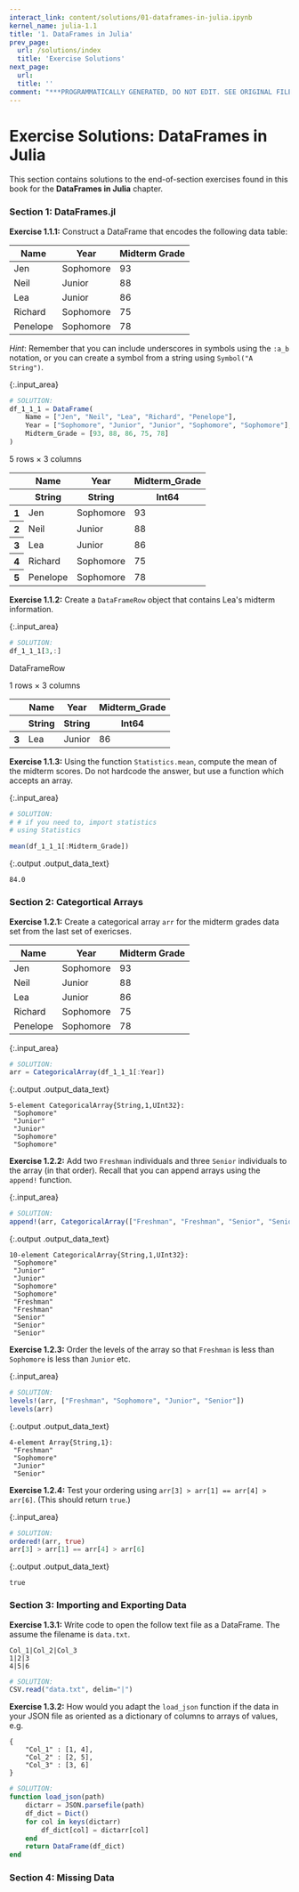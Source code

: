 ```yaml
---
interact_link: content/solutions/01-dataframes-in-julia.ipynb
kernel_name: julia-1.1
title: '1. DataFrames in Julia'
prev_page:
  url: /solutions/index
  title: 'Exercise Solutions'
next_page:
  url: 
  title: ''
comment: "***PROGRAMMATICALLY GENERATED, DO NOT EDIT. SEE ORIGINAL FILES IN /content***"
---
```


# Exercise Solutions: DataFrames in Julia

This section contains solutions to the end-of-section exercises found in this book for the **DataFrames in Julia** chapter.

<div id="s01"></div>

### Section 1: DataFrames.jl

**Exercise 1.1.1:** Construct a DataFrame that encodes the following data table:

| Name | Year | Midterm Grade |
|-----|-----|-----|
| Jen | Sophomore | 93 |
| Neil | Junior | 88 |
| Lea | Junior | 86 |
| Richard | Sophomore | 75 |
| Penelope | Sophomore | 78 |

_Hint_: Remember that you can include underscores in symbols using the `:a_b` notation, or you can create a symbol from a string using `Symbol("A String")`.



{:.input_area}
```julia
# SOLUTION:
df_1_1_1 = DataFrame(
    Name = ["Jen", "Neil", "Lea", "Richard", "Penelope"],
    Year = ["Sophomore", "Junior", "Junior", "Sophomore", "Sophomore"],
    Midterm_Grade = [93, 88, 86, 75, 78]
)
```





<div markdown="0" class="output output_html">
<table class="data-frame"><thead><tr><th></th><th>Name</th><th>Year</th><th>Midterm_Grade</th></tr><tr><th></th><th>String</th><th>String</th><th>Int64</th></tr></thead><tbody><p>5 rows × 3 columns</p><tr><th>1</th><td>Jen</td><td>Sophomore</td><td>93</td></tr><tr><th>2</th><td>Neil</td><td>Junior</td><td>88</td></tr><tr><th>3</th><td>Lea</td><td>Junior</td><td>86</td></tr><tr><th>4</th><td>Richard</td><td>Sophomore</td><td>75</td></tr><tr><th>5</th><td>Penelope</td><td>Sophomore</td><td>78</td></tr></tbody></table>
</div>



**Exercise 1.1.2:** Create a `DataFrameRow` object that contains Lea's midterm information.



{:.input_area}
```julia
# SOLUTION:
df_1_1_1[3,:]
```





<div markdown="0" class="output output_html">
<p>DataFrameRow</p><table class="data-frame"><thead><tr><th></th><th>Name</th><th>Year</th><th>Midterm_Grade</th></tr><tr><th></th><th>String</th><th>String</th><th>Int64</th></tr></thead><tbody><p>1 rows × 3 columns</p><tr><th>3</th><td>Lea</td><td>Junior</td><td>86</td></tr></tbody></table>
</div>



**Exercise 1.1.3:** Using the function `Statistics.mean`, compute the mean of the midterm scores. Do not hardcode the answer, but use a function which accepts an array.



{:.input_area}
```julia
# SOLUTION:
# # if you need to, import statistics
# using Statistics

mean(df_1_1_1[:Midterm_Grade])
```





{:.output .output_data_text}
```
84.0
```



<div id="s02"></div>

### Section 2: Categortical Arrays

**Exercise 1.2.1:** Create a categorical array `arr` for the midterm grades data set from the last set of exericses.

| Name | Year | Midterm Grade |
|-----|-----|-----|
| Jen | Sophomore | 93 |
| Neil | Junior | 88 |
| Lea | Junior | 86 |
| Richard | Sophomore | 75 |
| Penelope | Sophomore | 78 |



{:.input_area}
```julia
# SOLUTION:
arr = CategoricalArray(df_1_1_1[:Year])
```





{:.output .output_data_text}
```
5-element CategoricalArray{String,1,UInt32}:
 "Sophomore"
 "Junior"   
 "Junior"   
 "Sophomore"
 "Sophomore"
```



**Exercise 1.2.2:** Add two `Freshman` individuals and three `Senior` individuals to the array (in that order). Recall that you can append arrays using the `append!` function.



{:.input_area}
```julia
# SOLUTION:
append!(arr, CategoricalArray(["Freshman", "Freshman", "Senior", "Senior", "Senior"]))
```





{:.output .output_data_text}
```
10-element CategoricalArray{String,1,UInt32}:
 "Sophomore"
 "Junior"   
 "Junior"   
 "Sophomore"
 "Sophomore"
 "Freshman" 
 "Freshman" 
 "Senior"   
 "Senior"   
 "Senior"   
```



**Exercise 1.2.3:** Order the levels of the array so that `Freshman` is less than `Sophomore` is less than `Junior` etc.



{:.input_area}
```julia
# SOLUTION:
levels!(arr, ["Freshman", "Sophomore", "Junior", "Senior"])
levels(arr)
```





{:.output .output_data_text}
```
4-element Array{String,1}:
 "Freshman" 
 "Sophomore"
 "Junior"   
 "Senior"   
```



**Exercise 1.2.4:** Test your ordering using `arr[3] > arr[1] == arr[4] > arr[6]`. (This should return `true`.)



{:.input_area}
```julia
# SOLUTION:
ordered!(arr, true)
arr[3] > arr[1] == arr[4] > arr[6]
```





{:.output .output_data_text}
```
true
```



<div id="s03"></div>

### Section 3: Importing and Exporting Data

**Exercise 1.3.1:** Write code to open the follow text file as a DataFrame. The assume the filename is `data.txt`.

```
Col_1|Col_2|Col_3
1|2|3
4|5|6
```

```julia
# SOLUTION:
CSV.read("data.txt", delim="|")
```

**Exercise 1.3.2:** How would you adapt the `load_json` function if the data in your JSON file as oriented as a dictionary of columns to arrays of values, e.g.

```
{ 
    "Col_1" : [1, 4],
    "Col_2" : [2, 5],
    "Col_3" : [3, 6]
}
```

```julia
# SOLUTION:
function load_json(path)
    dictarr = JSON.parsefile(path)
    df_dict = Dict()
    for col in keys(dictarr)
        df_dict[col] = dictarr[col]
    end
    return DataFrame(df_dict)
end
```

<div id="s04"></div>

### Section 4: Missing Data
